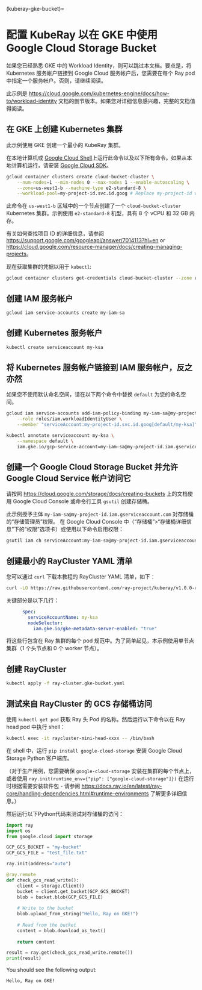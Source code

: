 (kuberay-gke-bucket)=
# 配置 KubeRay 以在 GKE 中使用 Google Cloud Storage Bucket 

如果您已经熟悉 GKE 中的 Workload Identity，则可以跳过本文档。要点是，将 Kubernetes 服务帐户链接到 Google Cloud 服务帐户后，您需要在每个 Ray pod 中指定一个服务帐户。否则，请继续阅读。

此示例是 <https://cloud.google.com/kubernetes-engine/docs/how-to/workload-identity> 文档的删节版本。如果您对详细信息感兴趣，完整的文档值得阅读。

## 在 GKE 上创建 Kubernetes 集群

此示例使用 GKE 创建一个最小的 KubeRay 集群。

在本地计算机或 [Google Cloud Shell](https://cloud.google.com/shell)上运行此命令以及以下所有命令。如果从本地计算机运行，请安装 [Google Cloud SDK](https://cloud.google.com/sdk/docs/install)。

```bash
gcloud container clusters create cloud-bucket-cluster \
    --num-nodes=1 --min-nodes 0 --max-nodes 1 --enable-autoscaling \
    --zone=us-west1-b --machine-type e2-standard-8 \
    --workload-pool=my-project-id.svc.id.goog # Replace my-project-id with your GCP project ID
```


此命令在 `us-west1-b` 区域中的一个节点创建了一个 `cloud-bucket-cluster` Kubernetes 集群。示例使用 `e2-standard-8` 机型，具有 8 个 vCPU 和 32 GB 内存。

有关如何查找项目 ID 的详细信息，请参阅 <https://support.google.com/googleapi/answer/7014113?hl=en> or <https://cloud.google.com/resource-manager/docs/creating-managing-projects>。

现在获取集群的凭据以用于 `kubectl`:

```bash
gcloud container clusters get-credentials cloud-bucket-cluster --zone us-west1-b --project my-project-id
```

## 创建 IAM 服务帐户

```bash
gcloud iam service-accounts create my-iam-sa
```

## 创建 Kubernetes 服务帐户

```bash
kubectl create serviceaccount my-ksa
```

## 将 Kubernetes 服务帐户链接到 IAM 服务帐户，反之亦然

如果您不使用默认命名空间，请在以下两个命令中替换 `default` 为您的命名空间。

```bash
gcloud iam service-accounts add-iam-policy-binding my-iam-sa@my-project-id.iam.gserviceaccount.com \
    --role roles/iam.workloadIdentityUser \
    --member "serviceAccount:my-project-id.svc.id.goog[default/my-ksa]"
```

```bash
kubectl annotate serviceaccount my-ksa \
    --namespace default \
    iam.gke.io/gcp-service-account=my-iam-sa@my-project-id.iam.gserviceaccount.com
```

## 创建一个 Google Cloud Storage Bucket 并允许 Google Cloud Service 帐户访问它

请按照 <https://cloud.google.com/storage/docs/creating-buckets>  上的文档使用 Google Cloud Console 或命令行工具 `gsutil` 创建存储桶。 

此示例授予主体 `my-iam-sa@my-project-id.iam.gserviceaccount.com` 对存储桶的“存储管理员”权限。 在 Google Cloud Console 中（“存储桶”>“存储桶详细信息”下的“权限”选项卡）或使用以下命令启用权限：

```bash
gsutil iam ch serviceAccount:my-iam-sa@my-project-id.iam.gserviceaccount.com:roles/storage.admin gs://my-bucket
```

## 创建最小的 RayCluster YAML 清单

您可以通过 `curl` 下载本教程的 RayCluster YAML 清单，如下：

```bash
curl -LO https://raw.githubusercontent.com/ray-project/kuberay/v1.0.0-rc.0/ray-operator/config/samples/ray-cluster.gke-bucket.yaml
```

关键部分是以下几行：

```yaml
      spec:
        serviceAccountName: my-ksa
        nodeSelector:
          iam.gke.io/gke-metadata-server-enabled: "true"
```

将这些行包含在 Ray 集群的每个 pod 规范中。为了简单起见，本示例使用单节点集群（1 个头节点和 0 个 worker 节点）。

## 创建 RayCluster

```bash
kubectl apply -f ray-cluster.gke-bucket.yaml
```

## 测试来自 RayCluster 的 GCS 存储桶访问

使用 `kubectl get pod` 获取 Ray 头 Pod 的名称。然后运行以下命令以在 Ray head pod 中执行 shell：

```bash
kubectl exec -it raycluster-mini-head-xxxx -- /bin/bash
```

在 shell 中，运行 `pip install google-cloud-storage` 安装 Google Cloud Storage Python 客户端库。

（对于生产用例，您需要确保 `google-cloud-storage` 安装在集群的每个节点上，或者使用 `ray.init(runtime_env={"pip": ["google-cloud-storage"]})` 在运行时根据需要安装软件包 - 请参阅 <https://docs.ray.io/en/latest/ray-core/handling-dependencies.html#runtime-environments> 了解更多详细信息。）

然后运行以下Python代码来测试对存储桶的访问：

```python
import ray
import os
from google.cloud import storage

GCP_GCS_BUCKET = "my-bucket"
GCP_GCS_FILE = "test_file.txt"

ray.init(address="auto")

@ray.remote
def check_gcs_read_write():
    client = storage.Client()
    bucket = client.get_bucket(GCP_GCS_BUCKET)
    blob = bucket.blob(GCP_GCS_FILE)
    
    # Write to the bucket
    blob.upload_from_string("Hello, Ray on GKE!")
    
    # Read from the bucket
    content = blob.download_as_text()
    
    return content

result = ray.get(check_gcs_read_write.remote())
print(result)
```

You should see the following output:

```text
Hello, Ray on GKE!
```
